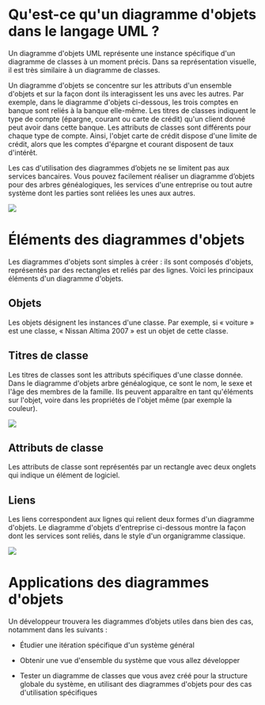 # Qu'est-ce qu'un diagramme d'objets dans le langage UML ?

Un diagramme d'objets UML représente une instance spécifique d'un diagramme de classes à un moment précis. Dans sa représentation visuelle, il est très similaire à un diagramme de classes.

Un diagramme d'objets se concentre sur les attributs d'un ensemble d'objets et sur la façon dont ils interagissent les uns avec les autres. Par exemple, dans le diagramme d'objets ci-dessous, les trois comptes en banque sont reliés à la banque elle-même. Les titres de classes indiquent le type de compte (épargne, courant ou carte de crédit) qu'un client donné peut avoir dans cette banque. Les attributs de classes sont différents pour chaque type de compte. Ainsi, l'objet carte de crédit dispose d'une limite de crédit, alors que les comptes d'épargne et courant disposent de taux d'intérêt.

Les cas d'utilisation des diagrammes d’objets ne se limitent pas aux services bancaires. Vous pouvez facilement réaliser un diagramme d’objets pour des arbres généalogiques, les services d'une entreprise ou tout autre système dont les parties sont reliées les unes aux autres.

![](https://d2slcw3kip6qmk.cloudfront.net/marketing/pages/chart/what-is-an-object-diagram-in-UML/Object-Diagram-Example-4-750x400@2x.png)

# Éléments des diagrammes d'objets

Les diagrammes d'objets sont simples à créer : ils sont composés d'objets, représentés par des rectangles et reliés par des lignes. Voici les principaux éléments d'un diagramme d'objets.

## Objets

Les objets désignent les instances d'une classe. Par exemple, si « voiture » est une classe, « Nissan Altima 2007 » est un objet de cette classe.

## Titres de classe

Les titres de classes sont les attributs spécifiques d'une classe donnée. Dans le diagramme d'objets arbre généalogique, ce sont le nom, le sexe et l'âge des membres de la famille. Ils peuvent apparaître en tant qu'éléments sur l'objet, voire dans les propriétés de l'objet même (par exemple la couleur).

![](https://d2slcw3kip6qmk.cloudfront.net/marketing/pages/chart/UML-object-diagram-tutorial/Object_Diagram.PNG)

## Attributs de classe

Les attributs de classe sont représentés par un rectangle avec deux onglets qui indique un élément de logiciel.

## Liens

Les liens correspondent aux lignes qui relient deux formes d'un diagramme d'objets. Le diagramme d'objets d'entreprise ci-dessous montre la façon dont les services sont reliés, dans le style d'un organigramme classique.

![](https://d2slcw3kip6qmk.cloudfront.net/marketing/pages/chart/what-is-an-object-diagram-in-UML/Object-Diagram-Example-3-700x350@2x.png)

# Applications des diagrammes d'objets

Un développeur trouvera les diagrammes d’objets utiles dans bien des cas, notamment dans les suivants :

- Étudier une itération spécifique d'un système général

- Obtenir une vue d'ensemble du système que vous allez développer

- Tester un diagramme de classes que vous avez créé pour la structure globale du système, en utilisant des diagrammes d'objets pour des cas d'utilisation spécifiques

